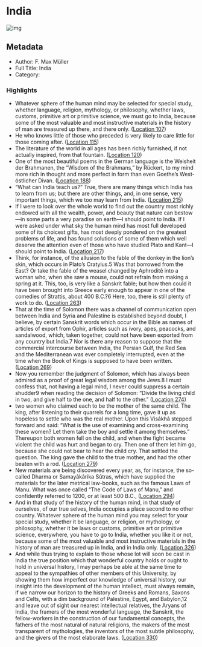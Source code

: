 # India

![img](https://m.media-amazon.com/images/I/51HiJrwtsVL._SY160.jpg)

## Metadata

- Author: F. Max Müller
- Full Title: India
- Category: 

### Highlights

- Whatever sphere of the human mind may be selected for special study, whether language, religion, mythology, or philosophy, whether laws, customs, primitive art or primitive science, we must go to India, because some of the most valuable and most instructive materials in the history of man are treasured up there, and there only. ([Location 107](https://readwise.io/to_kindle?action=open&asin=B09R4TBJ5S&location=107))
- He who knows little of those who preceded is very likely to care little for those coming after. ([Location 115](https://readwise.io/to_kindle?action=open&asin=B09R4TBJ5S&location=115))
- The literature of the world in all ages has been richly furnished, if not actually inspired, from that fountain. ([Location 120](https://readwise.io/to_kindle?action=open&asin=B09R4TBJ5S&location=120))
- One of the most beautiful poems in the German language is the Weisheit der Brahmanen, the “Wisdom of the Brahmans,” by Rückert, to my mind more rich in thought and more perfect in form than even Goethe’s West-östlicher Divan. ([Location 188](https://readwise.io/to_kindle?action=open&asin=B09R4TBJ5S&location=188))
- “What can India teach us?” True, there are many things which India has to learn from us; but there are other things, and, in one sense, very important things, which we too may learn from India. ([Location 215](https://readwise.io/to_kindle?action=open&asin=B09R4TBJ5S&location=215))
- If I were to look over the whole world to find out the country most richly endowed with all the wealth, power, and beauty that nature can bestow—in some parts a very paradise on earth—I should point to India. If I were asked under what sky the human mind has most full developed some of its choicest gifts, has most deeply pondered on the greatest problems of life, and has found solutions of some of them which well deserve the attention even of those who have studied Plato and Kant—I should point to India. ([Location 217](https://readwise.io/to_kindle?action=open&asin=B09R4TBJ5S&location=217))
- Think, for instance, of the allusion to the fable of the donkey in the lion’s skin, which occurs in Plato’s Cratylus.5 Was that borrowed from the East? Or take the fable of the weasel changed by Aphroditê into a woman who, when she saw a mouse, could not refrain from making a spring at it. This, too, is very like a Sanskrit fable; but how then could it have been brought into Greece early enough to appear in one of the comedies of Strattis, about 400 B.C.?6 Here, too, there is still plenty of work to do. ([Location 263](https://readwise.io/to_kindle?action=open&asin=B09R4TBJ5S&location=263))
- That at the time of Solomon there was a channel of communication open between India and Syria and Palestine is established beyond doubt, I believe, by certain Sanskrit words which occur in the Bible as names of articles of export from Ophir, articles such as ivory, apes, peacocks, and sandalwood, which, taken together, could not have been exported from any country but India.7 Nor is there any reason to suppose that the commercial intercourse between India, the Persian Gulf, the Red Sea and the Mediterranean was ever completely interrupted, even at the time when the Book of Kings is supposed to have been written. ([Location 269](https://readwise.io/to_kindle?action=open&asin=B09R4TBJ5S&location=269))
- Now you remember the judgment of Solomon, which has always been admired as a proof of great legal wisdom among the Jews.8 I must confess that, not having a legal mind, I never could suppress a certain shudder9 when reading the decision of Solomon: “Divide the living child in two, and give half to the one, and half to the other.” ([Location 274](https://readwise.io/to_kindle?action=open&asin=B09R4TBJ5S&location=274))
- two women who claimed each to be the mother of the same child. The king, after listening to their quarrels for a long time, gave it up as hopeless to settle who was the real mother. Upon this Visâkhâ stepped forward and said: “What is the use of examining and cross-examining these women? Let them take the boy and settle it among themselves.” Thereupon both women fell on the child, and when the fight became violent the child was hurt and began to cry. Then one of them let him go, because she could not bear to hear the child cry. That settled the question. The king gave the child to the true mother, and had the other beaten with a rod. ([Location 279](https://readwise.io/to_kindle?action=open&asin=B09R4TBJ5S&location=279))
- New materials are being discovered every year, as, for instance, the so-called Dharma or Samayâkârika Sûtras, which have supplied the materials for the later metrical law-books, such as the famous Laws of Manu. What was once called “The Code of Laws of Manu,” and confidently referred to 1200, or at least 500 B.C., ([Location 294](https://readwise.io/to_kindle?action=open&asin=B09R4TBJ5S&location=294))
- And in that study of the history of the human mind, in that study of ourselves, of our true selves, India occupies a place second to no other country. Whatever sphere of the human mind you may select for your special study, whether it be language, or religion, or mythology, or philosophy, whether it be laws or customs, primitive art or primitive science, everywhere, you have to go to India, whether you like it or not, because some of the most valuable and most instructive materials in the history of man are treasured up in India, and in India only. ([Location 326](https://readwise.io/to_kindle?action=open&asin=B09R4TBJ5S&location=326))
- And while thus trying to explain to those whose lot will soon be cast in India the true position which that wonderful country holds or ought to hold in universal history, I may perhaps be able at the same time to appeal to the sympathies of other members of this University, by showing them how imperfect our knowledge of universal history, our insight into the development of the human intellect, must always remain, if we narrow our horizon to the history of Greeks and Romans, Saxons and Celts, with a dim background of Palestine, Egypt, and Babylon,12 and leave out of sight our nearest intellectual relatives, the Aryans of India, the framers of the most wonderful language, the Sanskrit, the fellow-workers in the construction of our fundamental concepts, the fathers of the most natural of natural religions, the makers of the most transparent of mythologies, the inventors of the most subtle philosophy, and the givers of the most elaborate laws. ([Location 330](https://readwise.io/to_kindle?action=open&asin=B09R4TBJ5S&location=330))
